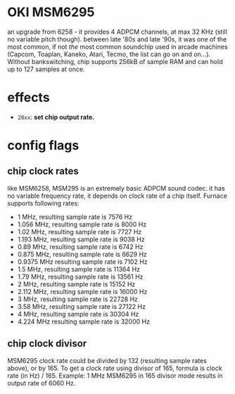 # OKI MSM6295

an upgrade from 6258 - it provides 4 ADPCM channels, at max 32 KHz (still no variable pitch though). between late '80s and late '90s, it was one of the most common, if not _the_ most common soundchip used in arcade machines (Capcom, Toaplan, Kaneko, Atari, Tecmo, the list can go on and on...). Without bankswitching, chip supports 256kB of sample RAM and can hold up to 127 samples at once.

# effects

- `20xx`: **set chip output rate.**
# config flags
## chip clock rates
like MSM6258, MSM295 is an extremely basic ADPCM sound codec. it has no variable frequency rate, it depends on clock rate of a chip itself. Furnace supports following rates:

- 1 MHz, resulting sample rate is 7576 Hz
- 1.056 MHz, resulting sample rate is 8000 Hz
- 1.02 MHz, resulting sample rate is 7727 Hz
- 1.193 MHz, resulting sample rate is 9038 Hz
- 0.89 MHz, resulting sample rate is 6742 Hz
- 0.875 MHz, resulting sample rate is 6629 Hz
- 0.9375 MHz  resulting sample rate is 7102 Hz
- 1.5 MHz, resulting sample rate is 11364 Hz
- 1.79 MHz, resulting sample rate is 13561 Hz
- 2 MHz, resulting sample rate is 15152 Hz 
- 2.112 MHz, resulting sample rate is 16000 Hz
- 3 MHz, resulting sample rate is 22728 Hz
- 3.58 MHz, resulting sample rate is 27122 Hz
- 4 MHz, resulting sample rate is 30304 Hz
- 4.224 MHz resulting sample rate is 32000 Hz

## chip clock divisor

MSM6295 clock rate could be divided by 132 (resulting sample rates above), or by 165. To get a clock rate using divisor of 165, formula is clock rate (in Hz) / 165. Example: 1 MHz MSM6295 in 165 divisor mode results in output rate of 6060 Hz.
